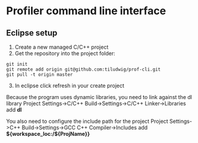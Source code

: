 # Profiler command line interface

## Eclipse setup

1. Create a new managed C/C++ project
2. Get the repository into the project folder:
```
git init
git remote add origin git@github.com:tiludwig/prof-cli.git
git pull -t origin master
```
3. In eclipse click refresh in your create project

Because the program uses dynamic libraries, you need to link against the dl library
		Project Settings->C/C++ Build->Settings->C/C++ Linker->Libraries add **dl**
		
You also need to configure the include path for the project
		Project Settings->C++ Build->Settings->GCC C++ Compiler->Includes add **${workspace_loc:/${ProjName}}**
		